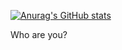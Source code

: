 [![Anurag's GitHub stats](https://github-readme-stats.vercel.app/api?username=Yedam101)](https://github.com/anuraghazra/github-readme-stats)

Who are you?

